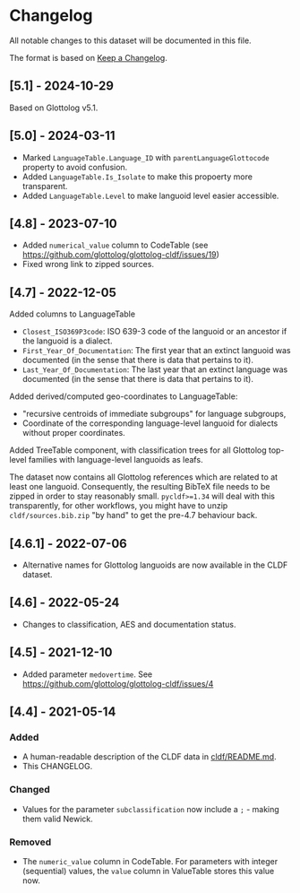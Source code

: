 # Changelog

All notable changes to this dataset will be documented in this file.

The format is based on [Keep a Changelog](https://keepachangelog.com/en/1.0.0/).


## [5.1] - 2024-10-29

Based on Glottolog v5.1.


## [5.0] - 2024-03-11

- Marked `LanguageTable.Language_ID` with `parentLanguageGlottocode` property to
  avoid confusion.
- Added `LanguageTable.Is_Isolate` to make this propoerty more transparent.
- Added `LanguageTable.Level` to make languoid level easier accessible.


## [4.8] - 2023-07-10

- Added `numerical_value` column to CodeTable (see https://github.com/glottolog/glottolog-cldf/issues/19)
- Fixed wrong link to zipped sources.


## [4.7] - 2022-12-05

Added columns to LanguageTable
- `Closest_ISO369P3code`: ISO 639-3 code of the languoid or an ancestor if the languoid is a dialect.
- `First_Year_Of_Documentation`: The first year that an extinct languoid was documented (in the sense that there is data that pertains to it).
- `Last_Year_Of_Documentation`: The last year that an extinct language was documented (in the sense that there is data that pertains to it).

Added derived/computed geo-coordinates to LanguageTable:
- "recursive centroids of immediate subgroups" for language subgroups,
- Coordinate of the corresponding language-level languoid for dialects without proper coordinates.

Added TreeTable component, with classification trees for all Glottolog top-level families with language-level
languoids as leafs.

The dataset now contains all Glottolog references which are related to at least one
languoid. Consequently, the resulting BibTeX file needs to be zipped in order to stay
reasonably small. `pycldf>=1.34` will deal with this transparently, for other workflows,
you might have to unzip `cldf/sources.bib.zip` "by hand" to get the pre-4.7 behaviour back.


## [4.6.1] - 2022-07-06

- Alternative names for Glottolog languoids are now available in the CLDF dataset.


## [4.6] - 2022-05-24

- Changes to classification, AES and documentation status.


## [4.5] - 2021-12-10

- Added parameter `medovertime`. See https://github.com/glottolog/glottolog-cldf/issues/4


## [4.4] - 2021-05-14

### Added

- A human-readable description of the CLDF data in [cldf/README.md](cldf/README.md).
- This CHANGELOG.


### Changed

- Values for the parameter `subclassification` now include a `;` - making them valid Newick.


### Removed

- The `numeric_value` column in CodeTable. For parameters with integer (sequential)
  values, the `value` column in ValueTable stores this value now.
  
